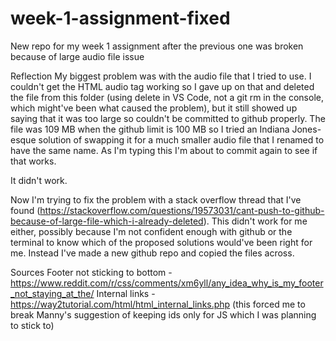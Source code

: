 # week-1-assignment-fixed

New repo for my week 1 assignment after the previous one was broken because of large audio file issue

Reflection
My biggest problem was with the audio file that I tried to use. I couldn't get the HTML audio tag working so I gave up on that and deleted the file from this folder (using delete in VS Code, not a git rm in the console, which might've been what caused the problem), but it still showed up saying that it was too large so couldn't be committed to github properly. The file was 109 MB when the github limit is 100 MB so I tried an Indiana Jones-esque solution of swapping it for a much smaller audio file that I renamed to have the same name. As I'm typing this I'm about to commit again to see if that works.

It didn't work.

Now I'm trying to fix the problem with a stack overflow thread that I've found (https://stackoverflow.com/questions/19573031/cant-push-to-github-because-of-large-file-which-i-already-deleted). This didn't work for me either, possibly because I'm not confident enough with github or the terminal to know which of the proposed solutions would've been right for me. Instead I've made a new github repo and copied the files across.

Sources
Footer not sticking to bottom - https://www.reddit.com/r/css/comments/xm6yll/any_idea_why_is_my_footer_not_staying_at_the/
Internal links - https://way2tutorial.com/html/html_internal_links.php (this forced me to break Manny's suggestion of keeping ids only for JS which I was planning to stick to)
